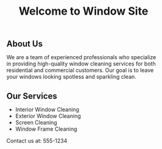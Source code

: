 <html lang="en-US">
  <head>
    <style>
      * {
        box-sizing: border-box;
        margin: 0;
        padding: 0;
        border: none;
        outline: none;
        text-decoration: none;
      }
    </style>
  </head>
  <body>
    <header>
      <h1>Welcome to Window Site</h1>
    </header>
    <article>
      <h2>About Us</h2>
      <p>We are a team of experienced professionals who specialize in providing high-quality window cleaning services for both residential and commercial customers. Our goal is to leave your windows looking spotless and sparkling clean.</p>
      <h2>Our Services</h2>
      <ul>
        <li>Interior Window Cleaning</li>
        <li>Exterior Window Cleaning</li>
        <li>Screen Cleaning</li>
        <li>Window Frame Cleaning</li>
      </ul>
    </article>
    <footer>
      <p>Contact us at: 555-1234</p>
    </footer>
  </body>
</html>
